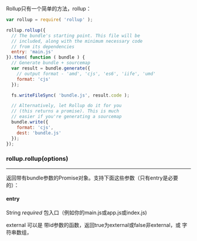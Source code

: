 Rollup只有一个简单的方法，rollup：

``` javascript
var rollup = require( 'rollup' );

rollup.rollup({
  // The bundle's starting point. This file will be
  // included, along with the minimum necessary code
  // from its dependencies
  entry: 'main.js'
}).then( function ( bundle ) {
  // Generate bundle + sourcemap
  var result = bundle.generate({
    // output format - 'amd', 'cjs', 'es6', 'iife', 'umd'
    format: 'cjs'
  });

  fs.writeFileSync( 'bundle.js', result.code );

  // Alternatively, let Rollup do it for you
  // (this returns a promise). This is much
  // easier if you're generating a sourcemap
  bundle.write({
    format: 'cjs',
    dest: 'bundle.js'
  });
});
```

### rollup.rollup(options)
---

返回带有bundle参数的Promise对象。支持下面这些参数（只有entry是必要的）：

#### entry

String *required* 包入口（例如你的main.js或app.js或index.js)

external
可以是
带id参数的函数，返回true为external或false非external，或
字符串数组，